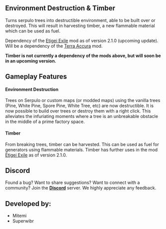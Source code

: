 ## Environment Destruction & Timber

Turns serpulo trees into destructible environment, able to be built over or destroyed. This will result in harvesting timber, a new flammable material which can be used as fuel.

Dependency of the [Etigei Exile](https://github.com/Lysent/etigei-exile) mod as of version 2.1.0 (upcoming update). Will be a dependency of the [Terra Accura](https://github.com/Lysent/terra-accura) mod.

**Timber is not currently a dependency of the mods above, but will soon be in an upcoming version.**

## Gameplay Features

#### Environment Destruction

Trees on Serpulo or custom maps (or modded maps) using the vanilla trees (Pine, White Pine, Spore Pine, White Tree, etc) are now destructible. It is now possible to build over trees or destroy them with a right click. This alleviates the infuriating moments where a tree is an unbreakable obstacle in the middle of a prime factory space.

#### Timber

From breaking trees, timber can be harvested. This can be used as fuel for generators using flammable materials. Timber has further uses in the mod [Etigei Exile](https://github.com/Lysent/etigei-exile) as of version 2.1.0.

## **Discord**
Found a bug? Want to share suggestions? Want to connect with a community? Join the [**Discord**](https://discord.com/invite/TJKZgr6UDg)   server. We highly appreciate any feedback.

## **Developed by:**  
- Mitemi
- Superwibr  